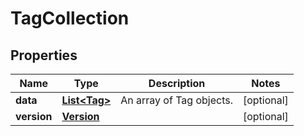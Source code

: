 
# TagCollection

## Properties
Name | Type | Description | Notes
------------ | ------------- | ------------- | -------------
**data** | [**List&lt;Tag&gt;**](Tag.md) | An array of Tag objects. |  [optional]
**version** | [**Version**](Version.md) |  |  [optional]



